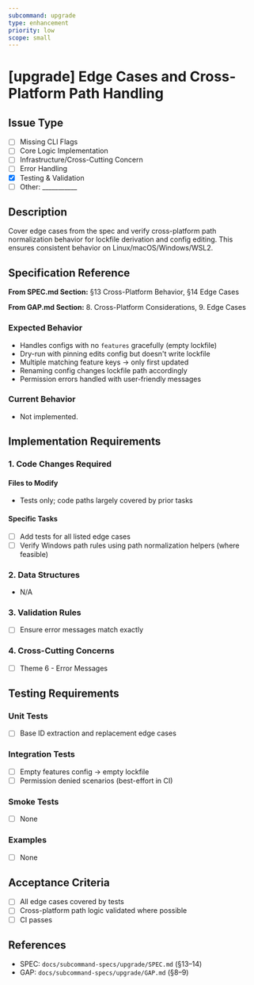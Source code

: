 ```yaml
---
subcommand: upgrade
type: enhancement
priority: low
scope: small
---
```


# [upgrade] Edge Cases and Cross-Platform Path Handling

## Issue Type
- [ ] Missing CLI Flags
- [ ] Core Logic Implementation
- [ ] Infrastructure/Cross-Cutting Concern
- [ ] Error Handling
- [x] Testing & Validation
- [ ] Other: ___________

## Description
Cover edge cases from the spec and verify cross-platform path normalization behavior for lockfile derivation and config editing. This ensures consistent behavior on Linux/macOS/Windows/WSL2.

## Specification Reference

**From SPEC.md Section:** §13 Cross-Platform Behavior, §14 Edge Cases

**From GAP.md Section:** 8. Cross-Platform Considerations, 9. Edge Cases

### Expected Behavior
- Handles configs with no `features` gracefully (empty lockfile)
- Dry-run with pinning edits config but doesn't write lockfile
- Multiple matching feature keys → only first updated
- Renaming config changes lockfile path accordingly
- Permission errors handled with user-friendly messages

### Current Behavior
- Not implemented.

## Implementation Requirements

### 1. Code Changes Required

#### Files to Modify
- Tests only; code paths largely covered by prior tasks

#### Specific Tasks
- [ ] Add tests for all listed edge cases
- [ ] Verify Windows path rules using path normalization helpers (where feasible)

### 2. Data Structures
- N/A

### 3. Validation Rules
- [ ] Ensure error messages match exactly

### 4. Cross-Cutting Concerns
- [ ] Theme 6 - Error Messages

## Testing Requirements

### Unit Tests
- [ ] Base ID extraction and replacement edge cases

### Integration Tests
- [ ] Empty features config → empty lockfile
- [ ] Permission denied scenarios (best-effort in CI)

### Smoke Tests
- [ ] None

### Examples
- [ ] None

## Acceptance Criteria
- [ ] All edge cases covered by tests
- [ ] Cross-platform path logic validated where possible
- [ ] CI passes

## References
- SPEC: `docs/subcommand-specs/upgrade/SPEC.md` (§13–14)
- GAP: `docs/subcommand-specs/upgrade/GAP.md` (§8–9)
